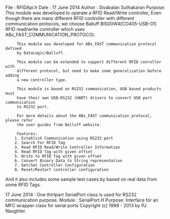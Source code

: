 File : RFIDApi.h
Date : 17 June 2014
Author : Sivabalan Suthakaran
Purpose: This module was developed to operate a RFID Read/Write controller,
         Even though there are many different RFID controller with different 
		 communication protocols, we choose Balluff BIS00W4[CO405-USB-01] RFID
		 read/write controller which uses ABx_FAST_COMMUNICATION_PROTOCOL

		 This module was developed for ABx_FAST communication protocol defined 
		 by DataLogic/Balluff.

		 This module can be extended to support different RFID conroller with 
		 different protocol, but need to make some generalization before adding 
		 a new controller type. 

		 This module is based on RS232 communication, USB based products must 
		 have their own USB-RS232 (UART) drivers to convert USB port communication
		 to RS232 port.

		 For more details about the ABx_FAST communication protocol, please refer
		 the user guides from Balluff website.
		 
		 Features:
		1. Establish Communication using RS232 port
		2. Search For RFID Tag
		3. Read RFID Read/Write Controller Information
		4. Read RFID Tag with given offset
		5. Write to RFID Tag with given offset
		6. Convert Binary Data to String representation
		7. Get/Set Controller Configuration
		8. Reset/Restart controller configuration
  
And it also includes some sample test cases by based on real data 
from some RFID Tags. 

 17 June 2014 : One thirtpart SerialPort class is used for RS232 communication
                purpose. 
				Module : SerialPort.H
				Purpose: Interface for an MFC wrapper class for serial ports
                Copyright (c) 1999 - 2013 by PJ Naughter.